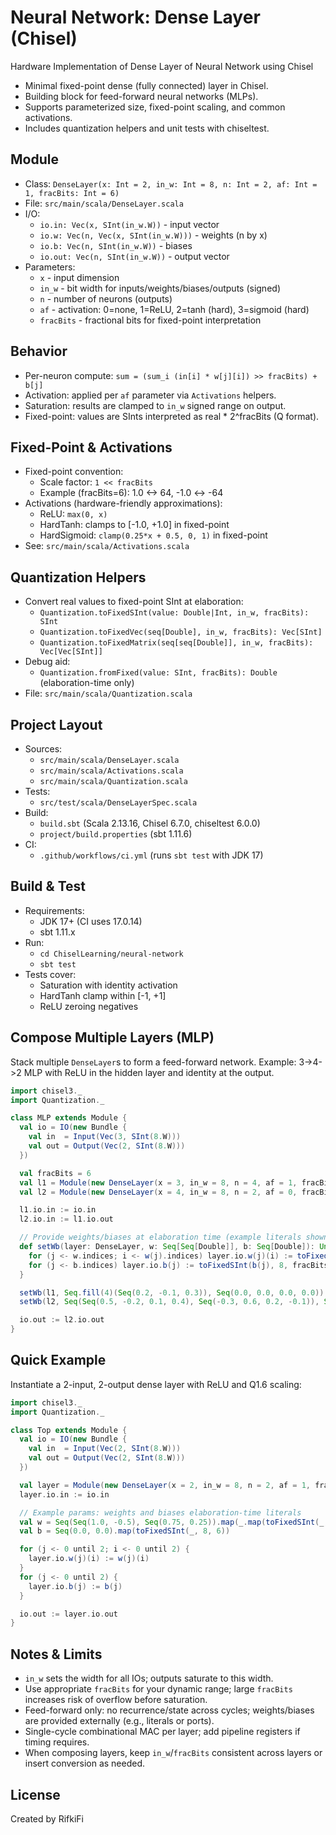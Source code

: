 # Neural Network: Dense Layer (Chisel)

Hardware Implementation of Dense Layer of Neural Network using Chisel 

- Minimal fixed-point dense (fully connected) layer in Chisel.
- Building block for feed-forward neural networks (MLPs).
- Supports parameterized size, fixed-point scaling, and common activations.
- Includes quantization helpers and unit tests with chiseltest.

## Module

- Class: `DenseLayer(x: Int = 2, in_w: Int = 8, n: Int = 2, af: Int = 1, fracBits: Int = 6)`
- File: `src/main/scala/DenseLayer.scala`
- I/O:
  - `io.in: Vec(x, SInt(in_w.W))` - input vector
  - `io.w: Vec(n, Vec(x, SInt(in_w.W)))` - weights (n by x)
  - `io.b: Vec(n, SInt(in_w.W))` - biases
  - `io.out: Vec(n, SInt(in_w.W))` - output vector
- Parameters:
  - `x` - input dimension
  - `in_w` - bit width for inputs/weights/biases/outputs (signed)
  - `n` - number of neurons (outputs)
  - `af` - activation: 0=none, 1=ReLU, 2=tanh (hard), 3=sigmoid (hard)
  - `fracBits` - fractional bits for fixed-point interpretation

## Behavior

- Per-neuron compute: `sum = (sum_i (in[i] * w[j][i]) >> fracBits) + b[j]`
- Activation: applied per `af` parameter via `Activations` helpers.
- Saturation: results are clamped to `in_w` signed range on output.
- Fixed-point: values are SInts interpreted as real * 2^fracBits (Q format).

## Fixed-Point & Activations

- Fixed-point convention:
  - Scale factor: `1 << fracBits`
  - Example (fracBits=6): 1.0 <-> 64, -1.0 <-> -64
- Activations (hardware-friendly approximations):
  - ReLU: `max(0, x)`
  - HardTanh: clamps to [-1.0, +1.0] in fixed-point
  - HardSigmoid: `clamp(0.25*x + 0.5, 0, 1)` in fixed-point
- See: `src/main/scala/Activations.scala`

## Quantization Helpers

- Convert real values to fixed-point SInt at elaboration:
  - `Quantization.toFixedSInt(value: Double|Int, in_w, fracBits): SInt`
  - `Quantization.toFixedVec(seq[Double], in_w, fracBits): Vec[SInt]`
  - `Quantization.toFixedMatrix(seq[seq[Double]], in_w, fracBits): Vec[Vec[SInt]]`
- Debug aid:
  - `Quantization.fromFixed(value: SInt, fracBits): Double` (elaboration-time only)
- File: `src/main/scala/Quantization.scala`

## Project Layout

- Sources:
  - `src/main/scala/DenseLayer.scala`
  - `src/main/scala/Activations.scala`
  - `src/main/scala/Quantization.scala`
- Tests:
  - `src/test/scala/DenseLayerSpec.scala`
- Build:
  - `build.sbt` (Scala 2.13.16, Chisel 6.7.0, chiseltest 6.0.0)
  - `project/build.properties` (sbt 1.11.6)
- CI:
  - `.github/workflows/ci.yml` (runs `sbt test` with JDK 17)

## Build & Test

- Requirements:
  - JDK 17+ (CI uses 17.0.14)
  - sbt 1.11.x
- Run:
  - `cd ChiselLearning/neural-network`
  - `sbt test`
- Tests cover:
  - Saturation with identity activation
  - HardTanh clamp within [-1, +1]
  - ReLU zeroing negatives

## Compose Multiple Layers (MLP)

Stack multiple `DenseLayer`s to form a feed-forward network. Example: 3->4->2 MLP with ReLU in the hidden layer and identity at the output.

```scala
import chisel3._
import Quantization._

class MLP extends Module {
  val io = IO(new Bundle {
    val in  = Input(Vec(3, SInt(8.W)))
    val out = Output(Vec(2, SInt(8.W)))
  })

  val fracBits = 6
  val l1 = Module(new DenseLayer(x = 3, in_w = 8, n = 4, af = 1, fracBits = fracBits)) // ReLU
  val l2 = Module(new DenseLayer(x = 4, in_w = 8, n = 2, af = 0, fracBits = fracBits)) // identity

  l1.io.in := io.in
  l2.io.in := l1.io.out

  // Provide weights/biases at elaboration time (example literals shown)
  def setWb(layer: DenseLayer, w: Seq[Seq[Double]], b: Seq[Double]): Unit = {
    for (j <- w.indices; i <- w(j).indices) layer.io.w(j)(i) := toFixedSInt(w(j)(i), 8, fracBits)
    for (j <- b.indices) layer.io.b(j) := toFixedSInt(b(j), 8, fracBits)
  }

  setWb(l1, Seq.fill(4)(Seq(0.2, -0.1, 0.3)), Seq(0.0, 0.0, 0.0, 0.0))
  setWb(l2, Seq(Seq(0.5, -0.2, 0.1, 0.4), Seq(-0.3, 0.6, 0.2, -0.1)), Seq(0.0, 0.0))

  io.out := l2.io.out
}
```

## Quick Example

Instantiate a 2-input, 2-output dense layer with ReLU and Q1.6 scaling:

```scala
import chisel3._
import Quantization._

class Top extends Module {
  val io = IO(new Bundle {
    val in  = Input(Vec(2, SInt(8.W)))
    val out = Output(Vec(2, SInt(8.W)))
  })

  val layer = Module(new DenseLayer(x = 2, in_w = 8, n = 2, af = 1, fracBits = 6))
  layer.io.in := io.in

  // Example params: weights and biases elaboration-time literals
  val w = Seq(Seq(1.0, -0.5), Seq(0.75, 0.25)).map(_.map(toFixedSInt(_, 8, 6)))
  val b = Seq(0.0, 0.0).map(toFixedSInt(_, 8, 6))

  for (j <- 0 until 2; i <- 0 until 2) {
    layer.io.w(j)(i) := w(j)(i)
  }
  for (j <- 0 until 2) {
    layer.io.b(j) := b(j)
  }

  io.out := layer.io.out
}
```

## Notes & Limits

- `in_w` sets the width for all IOs; outputs saturate to this width.
- Use appropriate `fracBits` for your dynamic range; large `fracBits` increases risk of overflow before saturation.
- Feed-forward only: no recurrence/state across cycles; weights/biases are provided externally (e.g., literals or ports).
- Single-cycle combinational MAC per layer; add pipeline registers if timing requires.
- When composing layers, keep `in_w`/`fracBits` consistent across layers or insert conversion as needed.

## License
Created by RifkiFi

